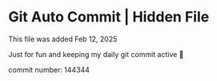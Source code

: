 # Git Auto Commit | Hidden File

This file was added Feb 12, 2025

Just for fun and keeping my daily git commit active 🤪

commit number: 144344
